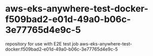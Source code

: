 # aws-eks-anywhere-test-docker-f509bad2-e01d-49a0-b06c-3e77765d4e9c-5
repository for use with E2E test job aws-eks-anywhere-test-docker:f509bad2-e01d-49a0-b06c-3e77765d4e9c-5
